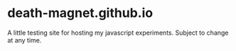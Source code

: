 # death-magnet.github.io
A little testing site for hosting my javascript experiments. Subject to change at any time.
